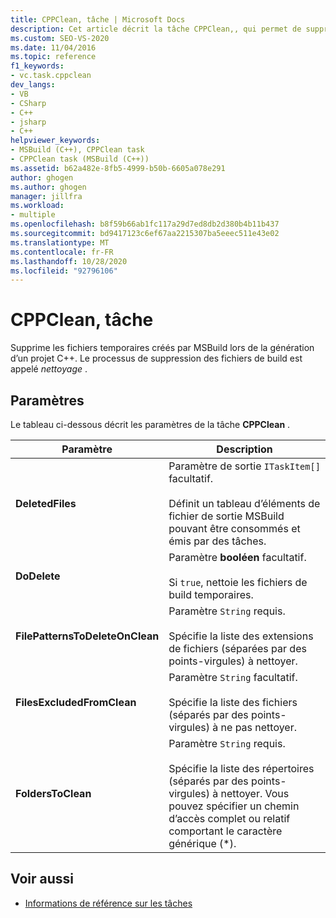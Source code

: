 ```yaml
---
title: CPPClean, tâche | Microsoft Docs
description: Cet article décrit la tâche CPPClean,, qui permet de supprimer les fichiers temporaires créés par MSBuild lors de la génération d’un projet C++.
ms.custom: SEO-VS-2020
ms.date: 11/04/2016
ms.topic: reference
f1_keywords:
- vc.task.cppclean
dev_langs:
- VB
- CSharp
- C++
- jsharp
- C++
helpviewer_keywords:
- MSBuild (C++), CPPClean task
- CPPClean task (MSBuild (C++))
ms.assetid: b62a482e-8fb5-4999-b50b-6605a078e291
author: ghogen
ms.author: ghogen
manager: jillfra
ms.workload:
- multiple
ms.openlocfilehash: b8f59b66ab1fc117a29d7ed8db2d380b4b11b437
ms.sourcegitcommit: bd9417123c6ef67aa2215307ba5eeec511e43e02
ms.translationtype: MT
ms.contentlocale: fr-FR
ms.lasthandoff: 10/28/2020
ms.locfileid: "92796106"
---
```

# <a name="cppclean-task"></a>CPPClean, tâche

Supprime les fichiers temporaires créés par MSBuild lors de la génération d’un projet C++. Le processus de suppression des fichiers de build est appelé *nettoyage* .

## <a name="parameters"></a>Paramètres

 Le tableau ci-dessous décrit les paramètres de la tâche **CPPClean** .

|Paramètre|Description|
|---------------|-----------------|
|**DeletedFiles**|Paramètre de sortie `ITaskItem[]` facultatif.<br /><br /> Définit un tableau d’éléments de fichier de sortie MSBuild pouvant être consommés et émis par des tâches.|
|**DoDelete**|Paramètre **booléen** facultatif.<br /><br /> Si `true`, nettoie les fichiers de build temporaires.|
|**FilePatternsToDeleteOnClean**|Paramètre `String` requis.<br /><br /> Spécifie la liste des extensions de fichiers (séparées par des points-virgules) à nettoyer.|
|**FilesExcludedFromClean**|Paramètre `String` facultatif.<br /><br /> Spécifie la liste des fichiers (séparés par des points-virgules) à ne pas nettoyer.|
|**FoldersToClean**|Paramètre `String` requis.<br /><br /> Spécifie la liste des répertoires (séparés par des points-virgules) à nettoyer. Vous pouvez spécifier un chemin d’accès complet ou relatif comportant le caractère générique (*).|

## <a name="see-also"></a>Voir aussi

- [Informations de référence sur les tâches](../msbuild/msbuild-task-reference.md)
